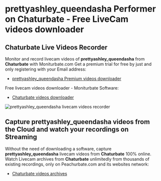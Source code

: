 # prettyashley_queendasha Performer on Chaturbate - Free LiveCam videos downloader

## Chaturbate Live Videos Recorder

Monitor and record livecam videos of **prettyashley_queendasha** from **Chaturbate** with Moniturbate.com
Get a premium trial for free by just and only registering with your Email address:
* [prettyashley_queendasha Premium videos downloader](https://moniturbate.com/request-demo-licence-key.html)

Free livecam videos downloader - Moniturbate Software:
* [Chaturbate videos downloader](https://moniturbate.com/moniturbate-download-software.html)

![prettyashley_queendasha livecam videos recorder](https://peachurnet.com/templates/moniturbate-software.png)


## Capture prettyashley_queendasha videos from the Cloud and watch your recordings on Streaming

Without the need of downloading a software, capture **prettyashley_queendasha** livecam videos from **Chaturbate** 100% online.
Watch Livecam archives from **Chaturbate** unlimitedly from thousands of existing recordings, only on Peachurbate.com and its websites network:
* [Chaturbate videos archives](https://peachurnet.com/)
